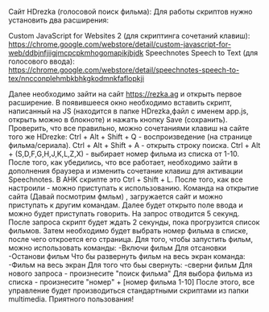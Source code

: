 Сайт HDrezka (голосовой поиск фильма):
Для работы скриптов нужно установить два расширения:

Custom JavaScript for Websites 2 (для скриптинга сочетаний клавиш): https://chrome.google.com/webstore/detail/custom-javascript-for-web/ddbjnfjiigjmcpcpkmhogomapikjbjdk
Speechnotes Speech to Text (для голосового ввода): https://chrome.google.com/webstore/detail/speechnotes-speech-to-tex/nncconplehmbkbhkgkodmnkfaflopkji

Далее необходимо зайти на сайт https://rezka.ag и открыть первое расширение. В появившееся окно необходимо вставить скрипт, написанный на JS (находится в папке HDrezka,файл с именем app.js, открыть можно в блокноте) и нажать кнопку Save (сохранить). Проверить, что все правильно, можно сочетаниями клавиш на сайте того же HDrezke: Ctrl + Alt + Shift + Q - воспроизведение (на странице фильма/сериала). Ctrl + Alt + Shift + A - открыть строку поиска. Ctrl + Alt + (S,D,F,G,H,J,K,L,Z,X) - выбирает номер фильма из списка от 1-10. После того, как убедились, что все работает, необходимо зайти в дополнения браузера и изменить сочетание клавиш для активации Speechnotes. В AHK скрипте это Ctrl + Shift + L. После того, как все настроили - можно приступать к использованию.
Команда на открытие сайта (Давай посмотрим фмльм) , загружается сайт и можно приступать к другим командам.
Далее будет открыто поле ввода и можно будет приступать говорить.
На запрос отводится 5 секунд.
После запроса скрипт будет ждать 2 секунды, пока прогрузится список фильмов. Затем необходимо будет выбрать номер фильма в списке, после чего откроется его страница.
Для того, чтобы запустить фильм, можно использовать команды:
-Включи фильм
Для отсановки
-Останови фильм
Что бы развернуть фильм на весь экран команда:
-Фильм на весь экран
Для того что бьы свернуть:
-сверни фильм
Для нового запроса - произнесите "поиск фильма"
Для выбора фильма из списка - произнесите "номер" + [номер фильма 1-10]
После этого, все управление будет производиться стандартными скриптами из папки multimedia.
Приятного пользования!
